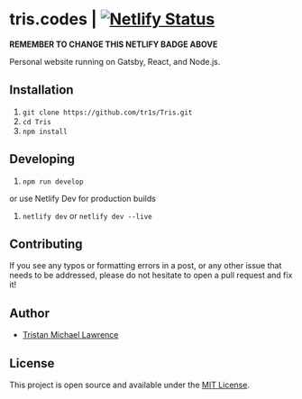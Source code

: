 # tris.codes | [![Netlify Status](https://api.netlify.com/api/v1/badges/9d30f5c8-1e7e-4b5b-8c6b-8b5e9547b56d/deploy-status)](https://app.netlify.com/sites/triscodes/deploys)

**REMEMBER TO CHANGE THIS NETLIFY BADGE ABOVE**

Personal website running on Gatsby, React, and Node.js.

## Installation

1. `git clone https://github.com/tr1s/Tris.git`
2. `cd Tris`
3. `npm install`

## Developing

1. `npm run develop`

or use Netlify Dev for production builds

1. `netlify dev` or `netlify dev --live`

## Contributing

If you see any typos or formatting errors in a post, or any other issue that needs to be addressed,
please do not hesitate to open a pull request and fix it!

## Author

- [Tristan Michael Lawrence](https://tris.codes)

## License

This project is open source and available under the [MIT License](LICENSE).
